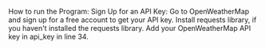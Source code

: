 How to run the Program:
Sign Up for an API Key: Go to OpenWeatherMap and sign up for a free account to get your API key.
Install requests library, if you haven't installed the requests library.
Add your OpenWeatherMap API key in api_key in line 34.
